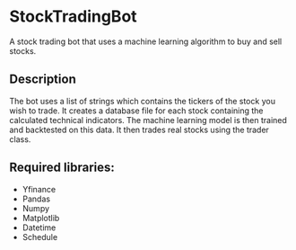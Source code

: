 # StockTradingBot

A stock trading bot that uses a machine learning algorithm to buy and sell stocks.

## Description

The bot uses a list of strings which contains the tickers of the stock you wish to trade. It creates a database file for each stock containing the calculated technical indicators. The machine learning model is then trained and backtested on this data. It then trades real stocks using the trader class.

## Required libraries:
- Yfinance
- Pandas
- Numpy
- Matplotlib
- Datetime
- Schedule
